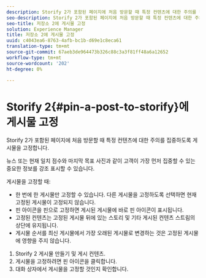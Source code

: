 ```yaml
---
description: Storify 2가 포함된 페이지에 처음 방문할 때 특정 컨텐츠에 대한 주의를 집중하도록 게시물을 고정합니다.
seo-description: Storify 2가 포함된 페이지에 처음 방문할 때 특정 컨텐츠에 대한 주의를 집중하도록 게시물을 고정합니다.
seo-title: 저장소 2에 게시물 고정
solution: Experience Manager
title: 저장소 2에 게시물 고정
uuid: c4043ea6-8763-4afb-bc1b-d69e1c8eca61
translation-type: tm+mt
source-git-commit: 67aeb3de964473b326c88c3a3f81ff48a6a12652
workflow-type: tm+mt
source-wordcount: '202'
ht-degree: 0%

---
```



# Storify 2{#pin-a-post-to-storify}에 게시물 고정

Storify 2가 포함된 페이지에 처음 방문할 때 특정 컨텐츠에 대한 주의를 집중하도록 게시물을 고정합니다.

뉴스 또는 현재 일치 점수와 마지막 목표 사진과 같이 고객이 가장 먼저 집중할 수 있는 중요한 정보를 강조 표시할 수 있습니다.

게시물을 고정할 때:

* 한 번에 한 게시물만 고정할 수 있습니다. 다른 게시물을 고정하도록 선택하면 현재 고정된 게시물이 고정되지 않습니다.
* 핀 아이콘을 핀으로 고정하면 게시된 게시물에 바로 핀 아이콘이 표시됩니다.
* 고정된 컨텐츠는 고정된 게시물 뒤에 있는 스토리 및 기타 게시된 컨텐츠 스트림의 상단에 유지됩니다.
* 게시물 순서를 최신 게시물에서 가장 오래된 게시물로 변경하는 것은 고정된 게시물에 영향을 주지 않습니다.

1. Storify 2 게시물 만들기 및 게시 컨텐츠.
1. 게시물을 고정하려면 핀 아이콘을 클릭합니다.
1. 대화 상자에서 게시물을 고정할 것인지 확인합니다.

